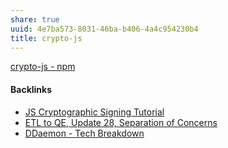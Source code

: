 ```yaml
---
share: true
uuid: 4e7ba573-8031-46ba-b406-4a4c954230b4
title: crypto-js
---
```

[crypto-js - npm](https://www.npmjs.com/package/crypto-js)

#### Backlinks

* [JS Cryptographic Signing Tutorial](/be82e67e-13f4-4c86-b3ec-b32852c54e2b)
* [ETL to QE, Update 28, Separation of Concerns](/1c28c038-689a-4083-a472-3bdab8489c4f)
* [DDaemon - Tech Breakdown](/457c6a22-361f-4b4b-9867-809c7c6d0316)